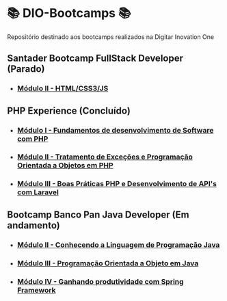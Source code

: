 # 📚 DIO-Bootcamps 📚

Repositório destinado aos bootcamps realizados na Digitar Inovation One

## **Santader Bootcamp FullStack Developer (Parado)**

- ### **[Módulo II - HTML/CSS3/JS](/Santader-Bootcamp-Fullstack-Developer/Exercicios/Modulo-2/)**

## **PHP Experience (Concluído)**

- ### **[Módulo I - Fundamentos de desenvolvimento de Software com PHP](/PHP-Experience/Exercicios/modulo-1/)**

- ### **[Módulo II - Tratamento de Exceções e Programação Orientada a Objetos em PHP](/PHP-Experience/Exercicios/modulo-2/)**

- ### **[Módulo III - Boas Práticas PHP e Desenvolvimento de API's com Laravel](/PHP-Experience/Exercicios/modulo-3/)**

## **Bootcamp Banco Pan Java Developer (Em andamento)**

- ### **[Módulo II - Conhecendo a Linguagem de Programação Java](/Bootcamp-Banco-Pan-Java-%20Developer/Modulo-2/)**

- ### **[Módulo III - Programação Orientada a Objeto em Java](/Bootcamp-Banco-Pan-Java-%20Developer/Modulo-3/)**

- ### **[Módulo IV - Ganhando produtividade com Spring Framework](/Bootcamp-Banco-Pan-Java-%20Developer/Modulo-4/)**
